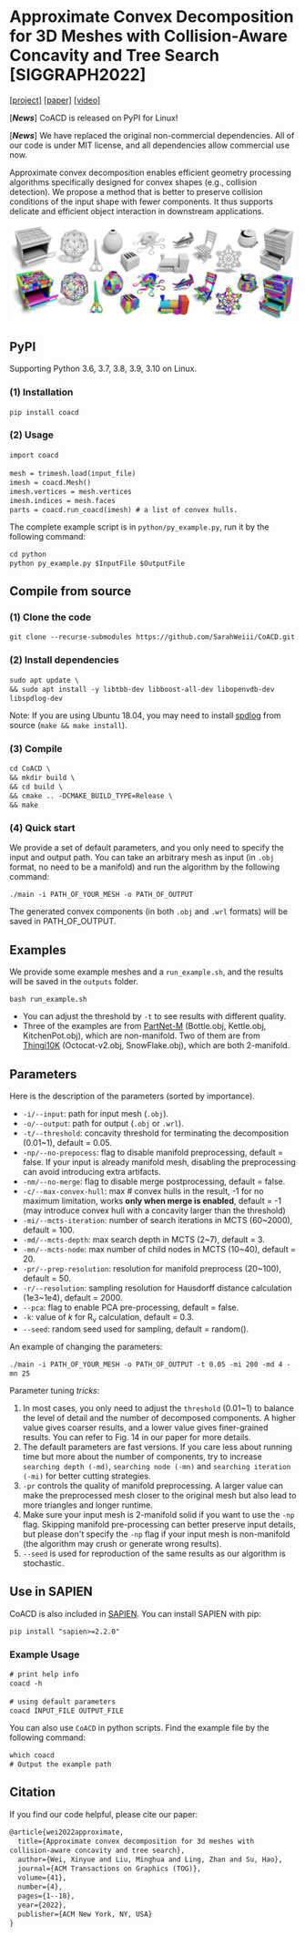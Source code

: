# Approximate Convex Decomposition for 3D Meshes with Collision-Aware Concavity and Tree Search [SIGGRAPH2022]
 [\[project\]](https://colin97.github.io/CoACD/) [\[paper\]](https://arxiv.org/pdf/2205.02961.pdf) [\[video\]](https://www.youtube.com/watch?v=r12O0z0723s)

[***News***] CoACD is released on PyPI for Linux!

[***News***] We have replaced the original non-commercial dependencies. All of our code is under MIT license, and all dependencies allow commercial use now.

Approximate convex decomposition enables efficient geometry processing algorithms specifically designed for convex shapes (e.g., collision detection). We propose a method that is better to preserve collision conditions of the input shape with fewer components. It thus supports delicate and efficient object interaction in downstream applications.

![avatar](examples/teaser.png)

## PyPI

Supporting Python 3.6, 3.7, 3.8, 3.9, 3.10 on Linux.

### (1) Installation

```
pip install coacd
```

### (2) Usage
```
import coacd

mesh = trimesh.load(input_file)
imesh = coacd.Mesh()
imesh.vertices = mesh.vertices
imesh.indices = mesh.faces
parts = coacd.run_coacd(imesh) # a list of convex hulls.
```
The complete example script is in `python/py_example.py`, run it by the following command:
```
cd python
python py_example.py $InputFile $OutputFile
```

## Compile from source

### (1) Clone the code

```
git clone --recurse-submodules https://github.com/SarahWeiii/CoACD.git
```

### (2) Install dependencies

```
sudo apt update \
&& sudo apt install -y libtbb-dev libboost-all-dev libopenvdb-dev libspdlog-dev
```
Note: If you are using Ubuntu 18.04, you may need to install [spdlog](https://github.com/gabime/spdlog) from source (```make && make install```). 

### (3) Compile

```
cd CoACD \
&& mkdir build \
&& cd build \
&& cmake .. -DCMAKE_BUILD_TYPE=Release \
&& make
```

### (4) Quick start
We provide a set of default parameters, and you only need to specify the input and output path. You can take an arbitrary mesh as input (in `.obj` format, no need to be a manifold) and run the algorithm by the following command:
```
./main -i PATH_OF_YOUR_MESH -o PATH_OF_OUTPUT
```

The generated convex components (in both `.obj` and `.wrl` formats) will be saved in PATH_OF_OUTPUT.

## Examples

We provide some example meshes and a `run_example.sh`, and the results will be saved in the `outputs` folder.
```
bash run_example.sh
```
* You can adjust the threshold by `-t` to see results with different quality.
* Three of the examples are from [PartNet-M](https://sapien.ucsd.edu/browse) (Bottle.obj, Kettle.obj, KitchenPot.obj), which are non-manifold. Two of them are from [Thingi10K](https://ten-thousand-models.appspot.com/) (Octocat-v2.obj, SnowFlake.obj), which are both 2-manifold.

## Parameters

Here is the description of the parameters (sorted by importance).

* `-i/--input`: path for input mesh (`.obj`).
* `-o/--output`: path for output (`.obj` or `.wrl`).
* `-t/--threshold`:  concavity threshold for terminating the decomposition (0.01~1), default = 0.05.
* `-np/--no-prepocess`: flag to disable manifold preprocessing, default = false. If your input is already manifold mesh, disabling the preprocessing can avoid introducing extra artifacts.
* `-nm/--no-merge`: flag to disable merge postprocessing, default = false.
* `-c/--max-convex-hull`: max # convex hulls in the result, -1 for no maximum limitation, works **only when merge is enabled**, default = -1 (may introduce convex hull with a concavity larger than the threshold)
* `-mi/--mcts-iteration`: number of search iterations in MCTS (60~2000), default = 100.
* `-md/--mcts-depth`: max search depth in MCTS (2~7), default = 3.
* `-mn/--mcts-node`: max number of child nodes in MCTS (10~40), default = 20.
* `-pr/--prep-resolution`: resolution for manifold preprocess (20~100), default = 50.
* `-r/--resolution`: sampling resolution for Hausdorff distance calculation (1e3~1e4), default = 2000.
* `--pca`: flag to enable PCA pre-processing, default = false.
* `-k`: value of $k$ for $\operatorname{R_v}$ calculation, default = 0.3.
* `--seed`: random seed used for sampling, default = random().

An example of changing the parameters:
```
./main -i PATH_OF_YOUR_MESH -o PATH_OF_OUTPUT -t 0.05 -mi 200 -md 4 -mn 25
```

Parameter tuning *tricks*: 
1. In most cases, you only need to adjust the `threshold` (0.01~1) to balance the level of detail and the number of decomposed components. A higher value gives coarser results, and a lower value gives finer-grained results. You can refer to Fig. 14 in our paper for more details.
2. The default parameters are fast versions. If you care less about running time but more about the number of components, try to increase `searching depth (-md)`, `searching node (-mn)` and `searching iteration (-mi)` for better cutting strategies.
3. `-pr` controls the quality of manifold preprocessing. A larger value can make the preprocessed mesh closer to the original mesh but also lead to more triangles and longer runtime.
4. Make sure your input mesh is 2-manifold solid if you want to use the `-np` flag. Skipping manifold pre-processing can better preserve input details, but please don't specify the `-np` flag if your input mesh is non-manifold (the algorithm may crush or generate wrong results).
5. `--seed` is used for reproduction of the same results as our algorithm is stochastic.


## Use in SAPIEN

CoACD is also included in [SAPIEN](https://sapien.ucsd.edu/). You can install SAPIEN with pip:

```
pip install "sapien>=2.2.0"
```

### Example Usage

```
# print help info
coacd -h

# using default parameters
coacd INPUT_FILE OUTPUT_FILE
```

You can also use `CoACD` in python scripts. Find the example file by the following command:
```
which coacd
# Output the example path
```

## Citation

If you find our code helpful, please cite our paper:

```
@article{wei2022approximate,
  title={Approximate convex decomposition for 3d meshes with collision-aware concavity and tree search},
  author={Wei, Xinyue and Liu, Minghua and Ling, Zhan and Su, Hao},
  journal={ACM Transactions on Graphics (TOG)},
  volume={41},
  number={4},
  pages={1--18},
  year={2022},
  publisher={ACM New York, NY, USA}
}
```
